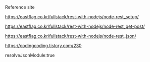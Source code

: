 Reference site

https://eastflag.co.kr/fullstack/rest-with-nodejs/node-rest_setup/

https://eastflag.co.kr/fullstack/rest-with-nodejs/node-rest_get-post/

https://eastflag.co.kr/fullstack/rest-with-nodejs/node-rest_json/

https://codingcoding.tistory.com/230


resolveJsonModule:true



